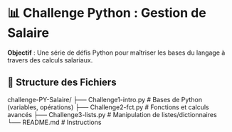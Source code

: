 <!-- # challenge-PY-Salaire
# Challenge1-intro.py
# Challenge2-fct.py
# Challenge3-lists.py -->



# 📊 Challenge Python : Gestion de Salaire

**Objectif** : Une série de défis Python pour maîtriser les bases du langage à travers des calculs salariaux.

## 📂 Structure des Fichiers

challenge-PY-Salaire/
├── Challenge1-intro.py # Bases de Python (variables, opérations)
├── Challenge2-fct.py # Fonctions et calculs avancés
├── Challenge3-lists.py # Manipulation de listes/dictionnaires
└── README.md # Instructions